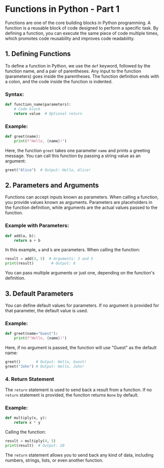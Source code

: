 # Functions in Python - Part 1

Functions are one of the core building blocks in Python programming. A function is a reusable block of code designed to perform a specific task. By defining a function, you can execute the same piece of code multiple times, which promotes code reusability and improves code readability.

## 1. Defining Functions

To define a function in Python, we use the `def` keyword, followed by the function name, and a pair of parentheses. Any input to the function (parameters) goes inside the parentheses. The function definition ends with a colon, and the code inside the function is indented.

### Syntax:
```python
def function_name(parameters):
    # Code block
    return value  # Optional return
```

### Example:
```python
def greet(name):
    print(f"Hello, {name}!")
```

Here, the function `greet` takes one parameter `name` and prints a greeting message. You can call this function by passing a string value as an argument:

```python
greet("Alice")  # Output: Hello, Alice!
```

## 2. Parameters and Arguments

Functions can accept inputs known as parameters. When calling a function, you provide values known as arguments. Parameters are placeholders in the function definition, while arguments are the actual values passed to the function.

### Example with Parameters:
```python
def add(a, b):
    return a + b
```

In this example, `a` and `b` are parameters. When calling the function:

```python
result = add(3, 5)  # Arguments: 3 and 5
print(result)        # Output: 8
```

You can pass multiple arguments or just one, depending on the function's definition.

## 3. Default Parameters

You can define default values for parameters. If no argument is provided for that parameter, the default value is used.

### Example:
```python
def greet(name="Guest"):
    print(f"Hello, {name}!")
```

Here, if no argument is passed, the function will use "Guest" as the default name:

```python
greet()       # Output: Hello, Guest!
greet("John") # Output: Hello, John!
```

### 4. Return Statement

The `return` statement is used to send back a result from a function. If no `return` statement is provided, the function returns `None` by default.

### Example:
```python
def multiply(x, y):
    return x * y
```

Calling the function:

```python
result = multiply(4, 5)
print(result)  # Output: 20
```

The `return` statement allows you to send back any kind of data, including numbers, strings, lists, or even another function.

